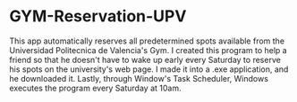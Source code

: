 # GYM-Reservation-UPV
This app automatically reserves all predetermined spots available from the Universidad Politecnica de Valencia's Gym. I created this program to help a friend so that he doesn't have to wake up early every Saturday to reserve his spots on the university's web page. I made it into a .exe application, and he downloaded it. Lastly, through Window's Task Scheduler, Windows executes the program every Saturday at 10am. 
